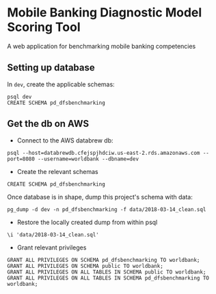 # Mobile Banking Diagnostic Model Scoring Tool

A web application for benchmarking mobile banking competencies

## Setting up database

In `dev`, create the applicable schemas:

```
psql dev
CREATE SCHEMA pd_dfsbenchmarking
```

## Get the db on AWS

- Connect to the AWS databrew db:

```
psql --host=databrewdb.cfejspjhdciw.us-east-2.rds.amazonaws.com --port=8080 --username=worldbank --dbname=dev 
```

- Create the relevant schemas

```
CREATE SCHEMA pd_dfsbenchmarking
```

Once database is in shape, dump this project's schema with data:

```
pg_dump -d dev -n pd_dfsbenchmarking -f data/2018-03-14_clean.sql
```

- Restore the locally created dump from within psql
``` 
\i 'data/2018-03-14_clean.sql'
```

- Grant relevant privileges
```
GRANT ALL PRIVILEGES ON SCHEMA pd_dfsbenchmarking TO worldbank;
GRANT ALL PRIVILEGES ON SCHEMA public TO worldbank;
GRANT ALL PRIVILEGES ON ALL TABLES IN SCHEMA public TO worldbank;
GRANT ALL PRIVILEGES ON ALL TABLES IN SCHEMA pd_dfsbenchmarking TO worldbank;
```